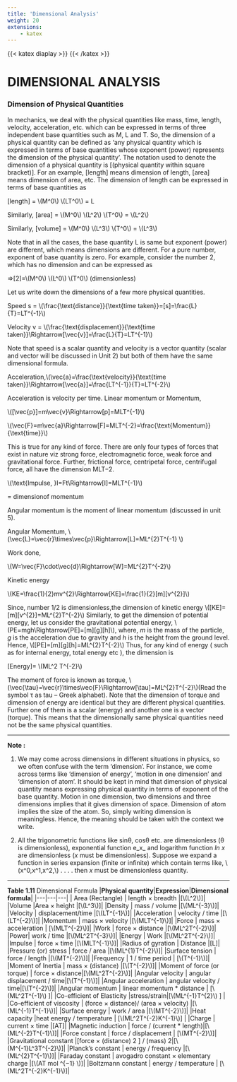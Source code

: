```yaml
---
title: 'Dimensional Analysis'
weight: 20
extensions:
    - katex
---
```

{{< katex diaplay >}}  {{< /katex >}}

# DIMENSIONAL ANALYSIS

### Dimension of Physical Quantities

In mechanics, we deal with the physical quantities like mass, time, length, velocity, acceleration, etc. which can be expressed in terms of three independent base quantities such as M, L and T. So, the dimension of a physical quantity can be defined as ‘any physical quantity which is expressed in terms of base quantities whose exponent (power) represents the dimension of the physical quantity’. The notation used to denote the dimension of a physical quantity is [(physical quantity within square bracket)]. For an example, [length] means dimension of length, [area] means dimension of area, etc. The dimension of length can be expressed in terms of base quantities as

[length] = \\(M^0\\) \\(LT^0\\) = L

Similarly, [area] = \\(M^0\\) \\(L^2\\) \\(T^0\\) = \\(L^2\\)

Similarly, [volume] = \\(M^0\\) \\(L^3\\) \\(T^0\\) = \\(L^3\\)

Note that in all the cases, the base quantity L is same but exponent (power) are different, which means dimensions are different. For a pure number, exponent of base quantity is zero. For example, consider the number 2, which has no dimension and can be expressed as

⇒[2]=\\(M^0\\) \\(L^0\\) \\(T^0\\) (dimensionless)

Let us write down the dimensions of a few more physical quantities.

Speed s = \\(\frac{\text{distance}}{\text{time taken}}=[s]=\frac{L}{T}=LT^{-1}\\)

Velocity v = \\(\frac{\text{displacement}}{\text{time taken}}\Rightarrow[\vec{v}]=\frac{L}{T}=LT^{-1}\\)

Note that speed is a scalar quantity and velocity is a vector quantity (scalar and vector will be discussed in Unit 2) but both of them have the same dimensional formula.

Acceleration,\\(\vec{a}=\frac{\text{velocity}}{\text{time taken}}\Rightarrow[\vec{a}]=\frac{LT^{-1}}{T}=LT^{-2}\\)

Acceleration is velocity per time. 
Linear momentum or Momentum,

\\([\vec{p}]=m\vec{v}\Rightarrow[p]=MLT^{-1}\\)

\\(\vec{F}=m\vec{a}\Rightarrow[F]=MLT^{-2}=\frac{\text{Momentum}}{\text{time}}\\)

This is true for any kind of force. There are only four types of forces that exist in nature viz strong force, electromagnetic force, weak force and gravitational force. Further, frictional force, centripetal force, centrifugal force, all have the dimension MLT−2.

\\(\text{Impulse, }I=Ft\Rightarrow[I]=MLT^{-1}\\)

= dimensionof momentum

Angular momentum is the moment of linear momentum (discussed in unit 5). 

Angular Momentum,
\\(\vec{L}=\vec{r}\times\vec{p}\Rightarrow[L]=ML^{2}T^{-1}
\\)

Work done, 

\\(W=\vec{F}\cdot\vec{d}\Rightarrow[W]=ML^{2}T^{-2}\\)

Kinetic energy

\\(KE=\frac{1}{2}mv^{2}\Rightarrow[KE]=\frac{1}{2}[m][v^{2}]\\)

Since, number 1/2 is dimensionless,the dimension of kinetic energy \\([KE]=[m][v^{2}]=ML^{2}T^{-2}\\) Similarly, to get the dimension of potential energy, let us consider the gravitational potential energy, \\(PE=mgh\Rightarrow[PE]=[m][g][h]\\), where, _m_ is the mass of the particle, _g_ is the acceleration due to gravity and _h_ is the height from the ground level. Hence, \\([PE]=[m][g][h]=ML^{2}T^{-2}\\) Thus, for any kind of energy ( such as for internal energy, total energy etc ), the dimension is

[Energy]= \\(ML^2 T^{-2}\\)

The moment of force is known as torque, \\(\vec{\tau}=\vec{r}\times\vec{F}\Rightarrow[\tau]=ML^{2}T^{-2}\\)(Read the symbol τ as tau – Greek alphabet). Note that the dimension of torque and dimension of energy are identical but they are different physical quantities. Further one of them is a scalar (energy) and another one is a vector (torque). This means that the dimensionally same physical quantities need not be the same physical quantities.

---
**Note :**
1. We may come across dimensions in different situations in physics, so we often confuse with the term ‘dimension’. For instance, we come across terms like ‘dimension of energy’, ‘motion in one dimension’ and ‘dimension of atom’. It should be kept in mind that dimension of physical quantity means expressing physical quantity in terms of exponent of the base quantity. Motion in one dimension, two dimensions and three dimensions implies that it gives dimension of space. Dimension of atom implies the size of the atom. So, simply writing dimension is meaningless. Hence, the meaning should be taken with the context we write.

2. All the trigonometric functions like sinθ, cosθ etc. are dimensionless (θ is dimensionless), exponential function e_x_ and logarithm function _ln_ _x_ are dimensionless (_x_ must be dimensionless). Suppose we expand a function in series expansion (finite or infinite) which contain terms like, \\(x^0,x^1,x^2,\\) . . . . then _x_ must be dimensionless quantity.

---

**Table 1.11** Dimensional Formula 
|**Physical quantity**|**Expression**|**Dimensional formula**|
|---|---|---|
| Area (Rectangle) | length × breadth |[\\(L^2\\)]|
|Volume |Area × height |[\\(L^3\\)]|
|Density | mass / volume |[\\(ML^{-3}\\)]|
|Velocity | displacement/time |[\\(LT^{-1}\\)]|
|Acceleration | velocity / time |[\\(LT^{-2}\\)]|
|Momentum | mass × velocity |[\\(MLT^{-1}\\)]|
|Force | mass × acceleration | [\\(MLT^{-2}\\)]|
|Work | force × distance |[\\(ML^2T^{-2}\\)]|
|Power| work / time |[\\(ML^2T^{-3}\\)]|
|Energy | Work |[\\(ML^2T^{-2}\\)]|
|Impulse | force × time |[\\(MLT^{-1}\\)]|
|Radius of gyration | Distance |[L]|
|Pressure (or) stress | force / area |[\\(ML^{1}T^{-2}\\)]|
|Surface tension | force / length |[\\(MT^{-2}\\)]|
|Frequency | 1 / time period | [\\(T^{-1}\\)]|
|Moment of Inertia | mass × (distance) |[\\(T^{-2}\\)]| 
|Moment of force (or torque) | force × distance|[\\(ML^2T^{-2}\\)]| 
|Angular velocity | angular displacement / time|[\\(T^{-1}\\)]|
|Angular acceleration | angular velocity / time|[\\(T^{-2}\\)]|
|Angular momentum | linear momentum * distance | [\\(ML^2T^{-1}\\) ]|
|Co-efficient of Elasticity |stress/strain|[\\(ML^{-1}T^{2}\\) ] |
|Co-efficient of viscosity | (force × distance)/ (area × velocity) |[\\(ML^{-1}T^{-1}\\)]|
|Surface energy | work / area |[\\(MT^{-2}\\)]|
|Heat capacity |heat energy / temperature | [\\(ML^2T^{-2}K^{-1}\\)] |
|Charge | current × time |[AT]|
|Magnetic induction | force / (current * length)|[\\(ML^{-2}T^{-1}\\)]| 
|Force constant | force / displacement | [\\(MT^{-2}\\)]|
|Gravitational constant |[force × (distance) 2 ] / (mass) 2|[\\(M^{-1}L^3T^{-2}\\)]|
|Planck’s constant | energy / frequency |[\\(ML^{2}T^{-1}\\)]|
|Faraday constant | avogadro constant × elementary charge |[\\(AT mol ^{−1} \\)]|
|Boltzmann constant | energy / temperature | [\\(ML^2T^{-2}K^{-1}\\)]|
